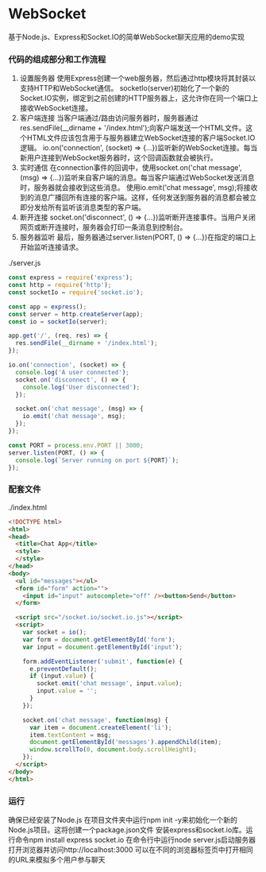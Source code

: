 # WebSocket

基于Node.js、Express和Socket.IO的简单WebSocket聊天应用的demo实现

### 代码的组成部分和工作流程

1. 设置服务器
使用Express创建一个web服务器，然后通过http模块将其封装以支持HTTP和WebSocket通信。
socketIo(server)初始化了一个新的Socket.IO实例，绑定到之前创建的HTTP服务器上，这允许你在同一个端口上接收WebSocket连接。
2. 客户端连接
当客户端通过/路由访问服务器时，服务器通过res.sendFile(__dirname + '/index.html');向客户端发送一个HTML文件。这个HTML文件应该包含用于与服务器建立WebSocket连接的客户端Socket.IO逻辑。
io.on('connection', (socket) => {...})监听新的WebSocket连接。每当新用户连接到WebSocket服务器时，这个回调函数就会被执行。
3. 实时通信
在connection事件的回调中，使用socket.on('chat message', (msg) => {...})监听来自客户端的消息。每当客户端通过WebSocket发送消息时，服务器就会接收到这些消息。
使用io.emit('chat message', msg);将接收到的消息广播回所有连接的客户端。这样，任何发送到服务器的消息都会被立即分发给所有监听该消息类型的客户端。
4. 断开连接
socket.on('disconnect', () => {...})监听断开连接事件。当用户关闭网页或断开连接时，服务器会打印一条消息到控制台。
5. 服务器监听
最后，服务器通过server.listen(PORT, () => {...})在指定的端口上开始监听连接请求。

./server.js
```js
const express = require('express');
const http = require('http');
const socketIo = require('socket.io');

const app = express();
const server = http.createServer(app);
const io = socketIo(server);

app.get('/', (req, res) => {
  res.sendFile(__dirname + '/index.html');
});

io.on('connection', (socket) => {
  console.log('A user connected');
  socket.on('disconnect', () => {
    console.log('User disconnected');
  });

  socket.on('chat message', (msg) => {
    io.emit('chat message', msg);
  });
});

const PORT = process.env.PORT || 3000;
server.listen(PORT, () => {
  console.log(`Server running on port ${PORT}`);
});
```

### 配套文件

./index.html
```html
<!DOCTYPE html>
<html>
<head>
  <title>Chat App</title>
  <style>
  </style>
</head>
<body>
  <ul id="messages"></ul>
  <form id="form" action="">
    <input id="input" autocomplete="off" /><button>Send</button>
  </form>

  <script src="/socket.io/socket.io.js"></script>
  <script>
    var socket = io();
    var form = document.getElementById('form');
    var input = document.getElementById('input');

    form.addEventListener('submit', function(e) {
      e.preventDefault();
      if (input.value) {
        socket.emit('chat message', input.value);
        input.value = '';
      }
    });

    socket.on('chat message', function(msg) {
      var item = document.createElement('li');
      item.textContent = msg;
      document.getElementById('messages').appendChild(item);
      window.scrollTo(0, document.body.scrollHeight);
    });
  </script>
</body>
</html>
```

### 运行

确保已经安装了Node.js
在项目文件夹中运行npm init -y来初始化一个新的Node.js项目。这将创建一个package.json文件
安装express和socket.io库。运行命令npm install express socket.io
在命令行中运行node server.js启动服务器
打开浏览器并访问http://localhost:3000
可以在不同的浏览器标签页中打开相同的URL来模拟多个用户参与聊天